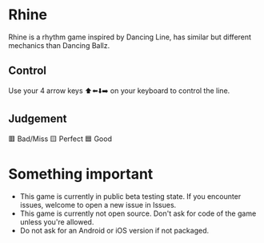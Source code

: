 # Rhine
 Rhine is a rhythm game inspired by Dancing Line, has similar but different mechanics than Dancing Ballz.

## Control
 Use your 4 arrow keys ⬆️⬅️⬇️➡️ on your keyboard to control the line.

## Judgement
 🟥 Bad/Miss 🟨 Perfect 🟦 Good
 
 # Something important
 - This game is currently in public beta testing state. If you encounter issues, welcome to open a new issue in Issues.
 - This game is currently not open source. Don't ask for code of the game unless you're allowed.
 - Do not ask for an Android or iOS version if not packaged.

